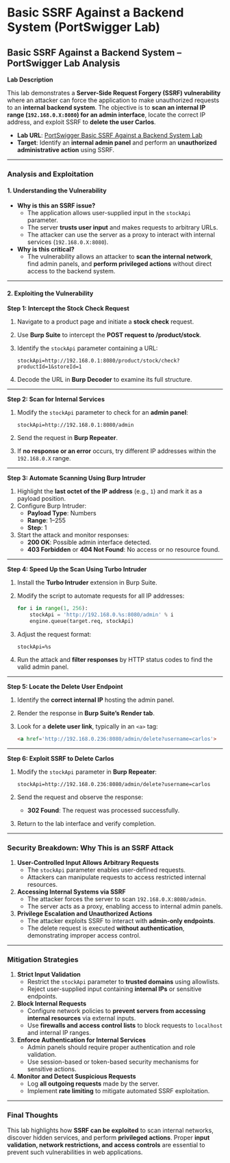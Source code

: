# Basic SSRF Against a Backend System (PortSwigger Lab)

## **Basic SSRF Against a Backend System – PortSwigger Lab Analysis**

**Lab Description**

This lab demonstrates a **Server-Side Request Forgery (SSRF) vulnerability** where an attacker can force the application to make unauthorized requests to an **internal backend system**. The objective is to **scan an internal IP range (`192.168.0.X:8080`) for an admin interface**, locate the correct IP address, and exploit SSRF to **delete the user Carlos**.

* **Lab URL**: [PortSwigger Basic SSRF Against a Backend System Lab](https://portswigger.net/web-security/ssrf/lab-basic-ssrf-against-backend-system)
* **Target**: Identify an **internal admin panel** and perform an **unauthorized administrative action** using SSRF.

***

### **Analysis and Exploitation**

#### **1. Understanding the Vulnerability**

* **Why is this an SSRF issue?**
  * The application allows user-supplied input in the `stockApi` parameter.
  * The server **trusts user input** and makes requests to arbitrary URLs.
  * The attacker can use the server as a proxy to interact with internal services (`192.168.0.X:8080`).
* **Why is this critical?**
  * The vulnerability allows an attacker to **scan the internal network**, find admin panels, and **perform privileged actions** without direct access to the backend system.

***

#### **2. Exploiting the Vulnerability**

**Step 1: Intercept the Stock Check Request**

1. Navigate to a product page and initiate a **stock check** request.
2. Use **Burp Suite** to intercept the **POST request to /product/stock**.
3.  Identify the `stockApi` parameter containing a URL:

    ```plaintext
    stockApi=http://192.168.0.1:8080/product/stock/check?productId=1&storeId=1
    ```
4. Decode the URL in **Burp Decoder** to examine its full structure.

***

**Step 2: Scan for Internal Services**

1.  Modify the `stockApi` parameter to check for an **admin panel**:

    ```plaintext
    stockApi=http://192.168.0.1:8080/admin
    ```
2. Send the request in **Burp Repeater**.
3. If **no response or an error** occurs, try different IP addresses within the `192.168.0.X` range.

***

**Step 3: Automate Scanning Using Burp Intruder**

1. Highlight the **last octet of the IP address** (e.g., `1`) and mark it as a payload position.
2. Configure Burp Intruder:
   * **Payload Type**: Numbers
   * **Range**: 1–255
   * **Step**: 1
3. Start the attack and monitor responses:
   * **200 OK**: Possible admin interface detected.
   * **403 Forbidden** or **404 Not Found**: No access or no resource found.

***

**Step 4: Speed Up the Scan Using Turbo Intruder**

1. Install the **Turbo Intruder** extension in Burp Suite.
2.  Modify the script to automate requests for all IP addresses:

    ```python
    for i in range(1, 256):
        stockApi = 'http://192.168.0.%s:8080/admin' % i
        engine.queue(target.req, stockApi)
    ```
3.  Adjust the request format:

    ```plaintext
    stockApi=%s
    ```
4. Run the attack and **filter responses** by HTTP status codes to find the valid admin panel.

***

**Step 5: Locate the Delete User Endpoint**

1. Identify the **correct internal IP** hosting the admin panel.
2. Render the response in **Burp Suite’s Render tab**.
3.  Look for a **delete user link**, typically in an `<a>` tag:

    ```html
    <a href='http://192.168.0.236:8080/admin/delete?username=carlos'>
    ```

***

**Step 6: Exploit SSRF to Delete Carlos**

1.  Modify the `stockApi` parameter in **Burp Repeater**:

    ```plaintext
    stockApi=http://192.168.0.236:8080/admin/delete?username=carlos
    ```
2. Send the request and observe the response:
   * **302 Found**: The request was processed successfully.
3. Return to the lab interface and verify completion.

***

### **Security Breakdown: Why This is an SSRF Attack**

1. **User-Controlled Input Allows Arbitrary Requests**
   * The `stockApi` parameter enables user-defined requests.
   * Attackers can manipulate requests to access restricted internal resources.
2. **Accessing Internal Systems via SSRF**
   * The attacker forces the server to scan `192.168.0.X:8080/admin`.
   * The server acts as a proxy, enabling access to internal admin panels.
3. **Privilege Escalation and Unauthorized Actions**
   * The attacker exploits SSRF to interact with **admin-only endpoints**.
   * The delete request is executed **without authentication**, demonstrating improper access control.

***

### **Mitigation Strategies**

1. **Strict Input Validation**
   * Restrict the `stockApi` parameter to **trusted domains** using allowlists.
   * Reject user-supplied input containing **internal IPs** or sensitive endpoints.
2. **Block Internal Requests**
   * Configure network policies to **prevent servers from accessing internal resources** via external inputs.
   * Use **firewalls and access control lists** to block requests to `localhost` and internal IP ranges.
3. **Enforce Authentication for Internal Services**
   * Admin panels should require proper authentication and role validation.
   * Use session-based or token-based security mechanisms for sensitive actions.
4. **Monitor and Detect Suspicious Requests**
   * Log **all outgoing requests** made by the server.
   * Implement **rate limiting** to mitigate automated SSRF exploitation.

***

### **Final Thoughts**

This lab highlights how **SSRF can be exploited** to scan internal networks, discover hidden services, and perform **privileged actions**. Proper **input validation, network restrictions, and access controls** are essential to prevent such vulnerabilities in web applications.
